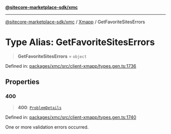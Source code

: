 [**@sitecore-marketplace-sdk/xmc**](../../../../README.md)

***

[@sitecore-marketplace-sdk/xmc](../../../../README.md) / [Xmapp](../README.md) / GetFavoriteSitesErrors

# Type Alias: GetFavoriteSitesErrors

> **GetFavoriteSitesErrors** = `object`

Defined in: [packages/xmc/src/client-xmapp/types.gen.ts:1736](https://github.com/Sitecore/marketplace-sdk/blob/893df143248e67d8c66e942a96045542130259a0/packages/xmc/src/client-xmapp/types.gen.ts#L1736)

## Properties

### 400

> **400**: [`ProblemDetails`](ProblemDetails.md)

Defined in: [packages/xmc/src/client-xmapp/types.gen.ts:1740](https://github.com/Sitecore/marketplace-sdk/blob/893df143248e67d8c66e942a96045542130259a0/packages/xmc/src/client-xmapp/types.gen.ts#L1740)

One or more validation errors occurred.
